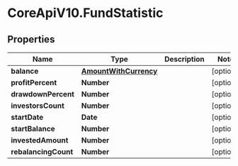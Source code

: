 # CoreApiV10.FundStatistic

## Properties
Name | Type | Description | Notes
------------ | ------------- | ------------- | -------------
**balance** | [**AmountWithCurrency**](AmountWithCurrency.md) |  | [optional] 
**profitPercent** | **Number** |  | [optional] 
**drawdownPercent** | **Number** |  | [optional] 
**investorsCount** | **Number** |  | [optional] 
**startDate** | **Date** |  | [optional] 
**startBalance** | **Number** |  | [optional] 
**investedAmount** | **Number** |  | [optional] 
**rebalancingCount** | **Number** |  | [optional] 


